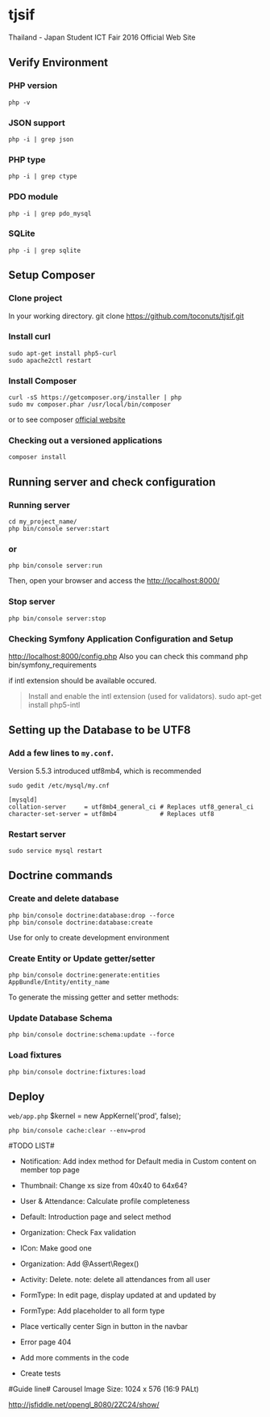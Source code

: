 # tjsif
Thailand - Japan Student ICT Fair 2016 Official Web Site

Verify Environment
----------------------------------
### PHP version
    php -v

### JSON support
    php -i | grep json

### PHP type
    php -i | grep ctype

### PDO module
    php -i | grep pdo_mysql

### SQLite
    php -i | grep sqlite

Setup Composer
----------------------------------
### Clone project
In your working directory.
    git clone https://github.com/toconuts/tjsif.git

### Install curl
    sudo apt-get install php5-curl
    sudo apache2ctl restart

### Install Composer

    curl -sS https://getcomposer.org/installer | php
    sudo mv composer.phar /usr/local/bin/composer

or to see composer [official website][1]

### Checking out a versioned applications
    composer install

Running server and check configuration
----------------------------------
### Running server
    cd my_project_name/
    php bin/console server:start
### or
    php bin/console server:run
Then, open your browser and access the [http://localhost:8000/][1]

### Stop server
    php bin/console server:stop

### Checking Symfony Application Configuration and Setup
[http://localhost:8000/config.php][2]
Also you can check this command
    php bin/symfony_requirements

if intl extension should be available occured.
   > Install and enable the intl extension (used for validators).
    sudo apt-get install php5-intl

Setting up the Database to be UTF8
----------------------------------
### Add a few lines to `my.conf`.
Version 5.5.3 introduced utf8mb4, which is recommended

    sudo gedit /etc/mysql/my.cnf

    [mysqld]
    collation-server     = utf8mb4_general_ci # Replaces utf8_general_ci
    character-set-server = utf8mb4            # Replaces utf8

### Restart server
    sudo service mysql restart

Doctrine commands
----------------------------------
### Create and delete database 
    php bin/console doctrine:database:drop --force
    php bin/console doctrine:database:create
Use for only to create development environment


### Create Entity or Update getter/setter
    php bin/console doctrine:generate:entities AppBundle/Entity/entity_name
To generate the missing getter and setter methods:


### Update Database Schema

    php bin/console doctrine:schema:update --force

### Load fixtures
    php bin/console doctrine:fixtures:load

Deploy
----------------------------------
`web/app.php`
$kernel = new AppKernel('prod', false);

    php bin/console cache:clear --env=prod

#TODO LIST#
* Notification: Add index method for Default media in Custom content on member top page
* Thumbnail: Change xs size from 40x40 to 64x64?
* User & Attendance: Calculate profile completeness
* Default: Introduction page and select method
* Organization: Check Fax validation
* ICon: Make good one
* Organization: Add @Assert\Regex()
* Activity: Delete. note: delete all attendances from all user
* FormType: In edit page, display updated at and updated by
* FormType: Add placeholder to all form type
* Place vertically center Sign in button in the navbar
* Error page 404

* Add more comments in the code
* Create tests

#Guide line#
Carousel Image Size: 1024 x 576 (16:9 PALt)

http://jsfiddle.net/opengl_8080/2ZC24/show/

[1]:  https://getcomposer.org/doc/00-intro.md
[2]:  http://localhost:8000/
[3]:  http://localhost:8000/config.php